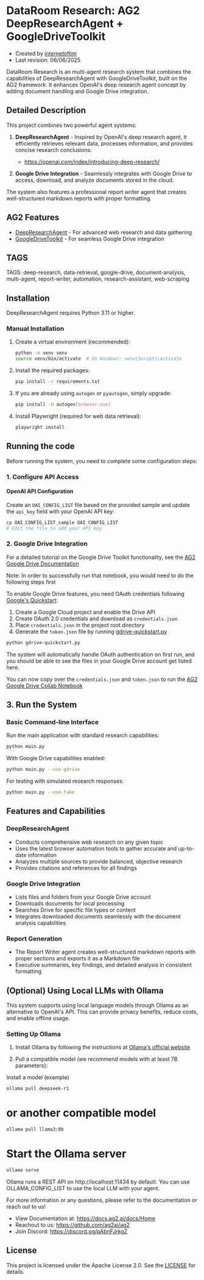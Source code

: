 # DataRoom Research: AG2 DeepResearchAgent + GoogleDriveToolkit

- Created by [internetoftim](https://github.com/internetoftim)
- Last revision: 06/06/2025

DataRoom Research is an multi-agent research system that combines the capabilities of DeepResearchAgent with GoogleDriveToolkit, built on the AG2 framework. It enhances OpenAI's deep research agent concept by adding document handling and Google Drive integration.

## Detailed Description

This project combines two powerful agent systems:

1. **DeepResearchAgent** - Inspired by OpenAI's deep research agent, it efficiently retrieves relevant data, processes information, and provides concise research conclusions.
   - https://openai.com/index/introducing-deep-research/

2. **Google Drive Integration** - Seamlessly integrates with Google Drive to access, download, and analyze documents stored in the cloud.

The system also features a professional report writer agent that creates well-structured markdown reports with proper formatting.

## AG2 Features

- [DeepResearchAgent](https://docs.ag2.ai/docs/blog/2025-02-13-DeepResearchAgent/index) - For advanced web research and data gathering
- [GoogleDriveToolkit](https://docs.ag2.ai/latest/docs/user-guide/reference-tools/google-api/google-drive/) - For seamless Google Drive integration

## TAGS

TAGS: deep-research, data-retrieval, google-drive, document-analysis, multi-agent, report-writer, automation, research-assistant, web-scraping

## Installation

DeepResearchAgent requires Python 3.11 or higher.

### Manual Installation

1. Create a virtual environment (recommended):

   ```bash
   python -m venv venv
   source venv/bin/activate  # On Windows: venv\Scripts\activate
   ```

2. Install the required packages:

   ```bash
   pip install -r requirements.txt
   ```

3. If you are already using `autogen` or `pyautogen`, simply upgrade:

   ```bash
   pip install -U autogen[browser-use]
   ```

4. Install Playwright (required for web data retrieval):


   ```bash
   playwright install
   ```

## Running the code

Before running the system, you need to complete some configuration steps:

### 1. Configure API Access

#### OpenAI API Configuration
Create an `OAI_CONFIG_LIST` file based on the provided sample and update the `api_key` field with your OpenAI API key:

```bash
cp OAI_CONFIG_LIST_sample OAI_CONFIG_LIST
# Edit the file to add your API key
```

### 2. Google Drive Integration

For a detailed tutorial on the Google Drive Toolkit functionality, see the 
[AG2 Google Drive Documentation](https://docs.ag2.ai/latest/docs/use-cases/notebooks/notebooks/tools_google_drive/)

Note: In order to successfully run that notebook, you would need to do the following steps first

To enable Google Drive features, you need OAuth credentials following [Google's Quickstart](https://developers.google.com/workspace/drive/api/quickstart/python#set-up-environment):

1. Create a Google Cloud project and enable the Drive API
2. Create OAuth 2.0 credentials and download as `credentials.json`
3. Place `credentials.json` in the project root directory
4. Generate the `token.json` file by running [gdrive-quickstart.py](https://github.com/googleworkspace/python-samples/blob/main/drive/quickstart/quickstart.py)
```bash
python gdrive-quickstart.py
```

The system will automatically handle OAuth authentication on first run, and you should be able to see the files in your Google Drive account get listed here.

You can now copy over the `credentials.json` and `token.json` to run the [AG2 Google Drive Collab Notebook](https://docs.ag2.ai/latest/docs/use-cases/notebooks/notebooks/tools_google_drive/)

## 3. Run the System

### Basic Command-line Interface

Run the main application with standard research capabilities:

```bash
python main.py
```

With Google Drive capabilities enabled:

```bash
python main.py --use-gdrive
```

For testing with simulated research responses:

```bash
python main.py --use-fake
```

## Features and Capabilities

### DeepResearchAgent
- Conducts comprehensive web research on any given topic
- Uses the latest browser automation tools to gather accurate and up-to-date information
- Analyzes multiple sources to provide balanced, objective research
- Provides citations and references for all findings


### Google Drive Integration
- Lists files and folders from your Google Drive account
- Downloads documents for local processing
- Searches Drive for specific file types or content
- Integrates downloaded documents seamlessly with the document analysis capabilities

###  Report Generation
- The Report Writer agent creates well-structured markdown reports with proper sections and exports it as a Markdown file
- Executive summaries, key findings, and detailed analysis in consistent formatting


## (Optional) Using Local LLMs with Ollama

This system supports using local language models through Ollama as an alternative to OpenAI's API. This can provide privacy benefits, reduce costs, and enable offline usage.

###  Setting Up Ollama

1. Install Ollama by following the instructions at [Ollama's official website](https://ollama.ai/download)

2. Pull a compatible model (we recommend models with at least 7B parameters):

Install a model (example)
```bash
ollama pull deepseek-r1
```

# or another compatible model
```bash
ollama pull llama3:8b
```

# Start the Ollama server
```bash
ollama serve
```

Ollama runs a REST API on http://localhost:11434 by default. You can use OLLAMA_CONFIG_LIST to use the local LLM with your agent.


For more information or any questions, please refer to the documentation or reach out to us!

- View Documentation at: https://docs.ag2.ai/docs/Home
- Reachout to us: https://github.com/ag2ai/ag2
- Join Discord: https://discord.gg/pAbnFJrkgZ

## License

This project is licensed under the Apache License 2.0. See the [LICENSE](../LICENSE) for details.
